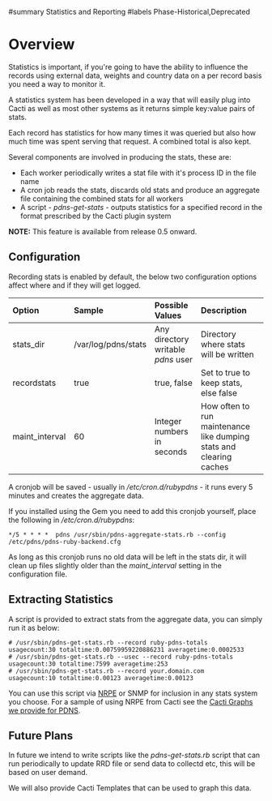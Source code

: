 ﻿#summary Statistics and Reporting
#labels Phase-Historical,Deprecated

# Overview #

Statistics is important, if you're going to have the ability to influence the records using external data, weights and country data on a per record basis you need a way to monitor it.

A statistics system has been developed in a way that will easily plug into Cacti as well as most other systems as it returns simple key:value pairs of stats.

Each record has statistics for how many times it was queried but also how much time was spent serving that request.  A combined total is also kept.

Several components are involved in producing the stats, these are:

  * Each worker periodically writes a stat file with it's process ID in the file name
  * A cron job reads the stats, discards old stats and produce an aggregate file containing the combined stats for all workers
  * A script - _pdns-get-stats_ - outputs statistics for a specified record in the format prescribed by the Cacti plugin system

**NOTE:** This feature is available from release 0.5 onward.

## Configuration ##
Recording stats is enabled by default, the below two configuration options affect where and if they will get logged.

|**Option**|**Sample**|**Possible Values**|**Description**|
|:---------|:---------|:------------------|:--------------|
|stats\_dir|/var/log/pdns/stats|Any directory writable _pdns_ user|Directory where stats will be written|
|recordstats|true      |true, false        |Set to true to keep stats, else false|
|maint\_interval|60        |Integer numbers in seconds|How often to run maintenance like dumping stats and clearing caches|

A cronjob will be saved - usually in _/etc/cron.d/rubypdns_ - it runs every 5 minutes and creates the aggregate data.

If you installed using the Gem you need to add this cronjob yourself, place the following in _/etc/cron.d/rubypdns_:

```
*/5 * * * *  pdns /usr/sbin/pdns-aggregate-stats.rb --config /etc/pdns/pdns-ruby-backend.cfg
```

As long as this cronjob runs no old data will be left in the stats dir, it will clean up files slightly older than the _maint\_interval_ setting in the configuration file.

## Extracting Statistics ##
A script is provided to extract stats from the aggregate data, you can simply run it as below:

```
# /usr/sbin/pdns-get-stats.rb --record ruby-pdns-totals
usagecount:30 totaltime:0.00759959220886231 averagetime:0.0002533
# /usr/sbin/pdns-get-stats.rb --usec --record ruby-pdns-totals
usagecount:30 totaltime:7599 averagetime:253
# /usr/sbin/pdns-get-stats.rb --record your.domain.com
usagecount:10 totaltime:0.00123 averagetime:0.00123
```

You can use this script via [NRPE](http://nagios.sourceforge.net/docs/3_0/addons.html) or SNMP for inclusion in any stats system you choose.  For a sample of using NRPE from Cacti see the [Cacti Graphs we provide for PDNS](PDNSCactiGraphs.md).

## Future Plans ##
In future we intend to write scripts like the _pdns-get-stats.rb_ script that can run periodically to update RRD file or send data to collectd etc, this will be based on user demand.

We will also provide Cacti Templates that can be used to graph this data.